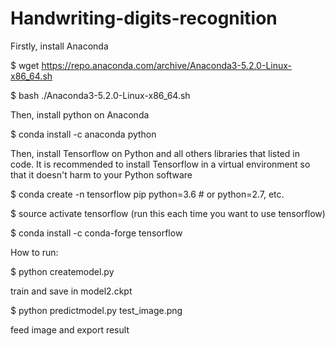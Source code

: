 # Handwriting-digits-recognition

Firstly, install Anaconda

$ wget https://repo.anaconda.com/archive/Anaconda3-5.2.0-Linux-x86_64.sh

$ bash ./Anaconda3-5.2.0-Linux-x86_64.sh

Then, install python on Anaconda

$ conda install -c anaconda python

Then, install Tensorflow on Python and all others libraries that listed in code. It is recommended to install Tensorflow in a virtual environment so that it doesn't harm to your Python software

$ conda create -n tensorflow pip python=3.6 # or python=2.7, etc.

$ source activate tensorflow (run this each time you want to use tensorflow)

$ conda install -c conda-forge tensorflow


How to run: 

$ python createmodel.py

  train and save in model2.ckpt
  
$ python predictmodel.py test_image.png

  feed image and export result

